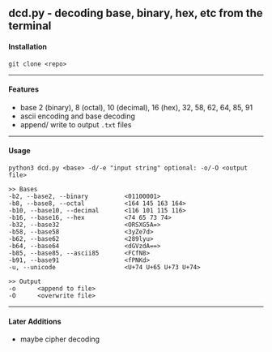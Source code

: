 ## dcd.py - decoding base, binary, hex, etc from the terminal

#### Installation
`git clone <repo>`

___
#### Features
- base 2 (binary), 8 (octal), 10 (decimal), 16 (hex), 32, 58, 62, 64, 85, 91
- ascii encoding and base decoding
- append/ write to output `.txt` files

___
#### Usage
```
python3 dcd.py <base> -d/-e "input string" optional: -o/-O <output file>

>> Bases
-b2, --base2, --binary          <01100001>
-b8, --base8, --octal           <164 145 163 164>
-b10, --base10, --decimal       <116 101 115 116>
-b16, --base16, --hex           <74 65 73 74>
-b32, --base32                  <ORSXG5A=>
-b58, --base58                  <3yZe7d>
-b62, --base62                  <289lyu>
-b64, --base64                  <dGVzdA==>
-b85, --base85, --ascii85       <FCfN8>
-b91, --base91                  <fPNKd>
-u, --unicode                   <U+74 U+65 U+73 U+74>

>> Output
-o      <append to file>
-O      <overwrite file>
```

___
#### Later Additions
- maybe cipher decoding
